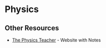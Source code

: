 # Physics

## Other Resources
- [The Physics Teacher](http://thephysicsteacher.ie/) - Website with Notes